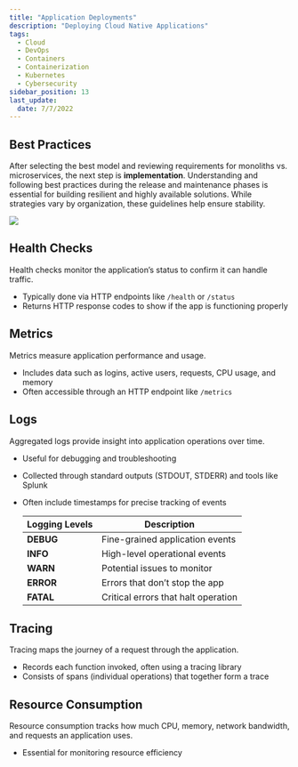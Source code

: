 ```yaml
---
title: "Application Deployments"
description: "Deploying Cloud Native Applications"
tags:
  - Cloud
  - DevOps
  - Containers
  - Containerization
  - Kubernetes
  - Cybersecurity
sidebar_position: 13
last_update:
  date: 7/7/2022
---
```


## Best Practices

After selecting the best model and reviewing requirements for monoliths vs. microservices, the next step is **implementation**. Understanding and following best practices during the release and maintenance phases is essential for building resilient and highly available solutions. While strategies vary by organization, these guidelines help ensure stability.

<div class='img-center'>

![](/img/docs/udacity-suse-2-bestpractices.png)

</div>



## Health Checks

Health checks monitor the application’s status to confirm it can handle traffic.

- Typically done via HTTP endpoints like `/health` or `/status`
- Returns HTTP response codes to show if the app is functioning properly

## Metrics

Metrics measure application performance and usage.

- Includes data such as logins, active users, requests, CPU usage, and memory
- Often accessible through an HTTP endpoint like `/metrics`

## Logs

Aggregated logs provide insight into application operations over time.

- Useful for debugging and troubleshooting
- Collected through standard outputs (STDOUT, STDERR) and tools like Splunk
- Often include timestamps for precise tracking of events

  | **Logging Levels** | Description |
  |--------------------|-------------|
  | **DEBUG**          | Fine-grained application events |
  | **INFO**           | High-level operational events |
  | **WARN**           | Potential issues to monitor |
  | **ERROR**          | Errors that don’t stop the app |
  | **FATAL**          | Critical errors that halt operation |

## Tracing

Tracing maps the journey of a request through the application.

- Records each function invoked, often using a tracing library
- Consists of spans (individual operations) that together form a trace

## Resource Consumption

Resource consumption tracks how much CPU, memory, network bandwidth, and requests an application uses.

- Essential for monitoring resource efficiency